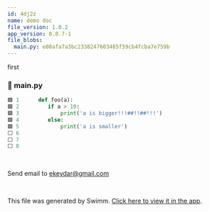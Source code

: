 ```yaml
---
id: 4dj2z
name: demo doc
file_version: 1.0.2
app_version: 0.8.7-1
file_blobs:
  main.py: e08afa7a3bc2338247603485f59cb4fcba7e759b
---
```


first
<!-- NOTE-swimm-snippet: the lines below link your snippet to Swimm -->
### 📄 main.py
```python
🟩 1      def foo(a):
🟩 2      	if a > 10:
🟩 3      		print('a is bigger!!!##!!##!!!')	
🟩 4      	else:
🟩 5      		print('a is smaller')
⬜ 6      
⬜ 7      
⬜ 8      
```

<br/>

Send email to ekeydar@gmail.com

<br/>

This file was generated by Swimm. [Click here to view it in the app](https://app.swimm.io/repos/Z2l0aHViJTNBJTNBdGVzdDIlM0ElM0FlcmFuLXN3aW1t/docs/4dj2z).